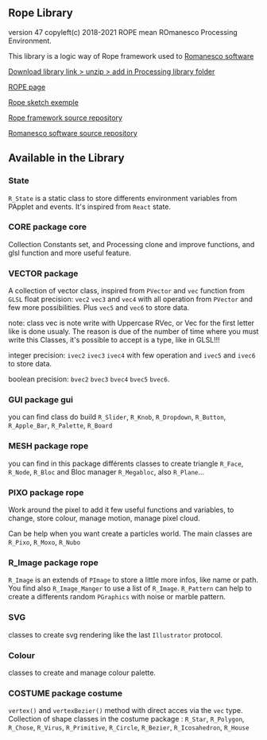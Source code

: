 
## Rope Library
version 47
copyleft(c) 2018-2021
ROPE mean ROmanesco Processing Environment.

This library is a logic way of Rope framework used to [Romanesco software](https://github.com/StanLepunK/ROMANESCO-Processing)

[Download library link > unzip > add in Processing library folder](https://github.com/StanLepunK/Rope/blob/master/build_rope/Rope.zip)

[ROPE page](https://stanlepunk.github.io/Rope/)

[Rope sketch exemple](https://github.com/StanLepunK/Rope/tree/master/examples)

[Rope framework source repository](https://github.com/StanLepunK/Rope_framework)

[Romanesco software source repository](https://github.com/StanLepunK/ROMANESCO-Processing)


## Available in the Library

### State
`R_State` is a static class to store differents environment variables from PApplet and events. It's inspired from `React` state.

### CORE package core
Collection Constants set, and Processing clone and improve functions, and glsl function and more useful feature.

### VECTOR package
A collection of vector class, inspired from `PVector` and `vec` function from `GLSL`
float precision:
`vec2` `vec3` and `vec4` with all operation from `PVector` and few more possibilities.
Plus `vec5` and `vec6` to store data.

note: class vec is note write with Uppercase RVec, or Vec for the first letter like is done usualy. The reason is due of the number of time where you must write this Classes, it's possible to accept is a type, like in GLSL!!!

integer precision:
`ivec2` `ivec3` `ivec4` with few operation
and `ivec5` and `ivec6` to store data.

boolean precision:
`bvec2` `bvec3` `bvec4` `bvec5` `bvec6`.

### GUI package gui
you can find class do build `R_Slider`, `R_Knob`, `R_Dropdown`, `R_Button`, `R_Apple_Bar`, `R_Palette`, `R_Board`

### MESH package rope
you can find in this package différents classes to create triangle `R_Face`, `R_Node`, `R_Bloc` and Bloc manager `R_Megabloc`, also `R_Plane`...

### PIXO package rope
Work around the pixel to add it few useful functions and variables, to change, store colour, manage motion, manage pixel cloud. 

Can be help when you want create a particles world.
The main classes are `R_Pixo`, `R_Moxo`, `R_Nubo`

### R_Image package rope
`R_Image` is an extends of `PImage` to store a little more infos, like name or path. You find also `R_Image_Manger` to use a list of `R_Image`. `R_Pattern` can help to create a differents random `PGraphics` with noise or marble pattern.

### SVG
classes to create svg rendering like the last `Illustrator` protocol.

### Colour
classes to create and manage colour palette.

### COSTUME package costume
`vertex()` and `vertexBezier()` method with direct acces via the `vec` type.
Collection of shape classes in the costume package : 
`R_Star`, `R_Polygon`, `R_Chose`, `R_Virus`, `R_Primitive`, `R_Circle`, `R_Bezier`, `R_Icosahedron`, `R_House`







